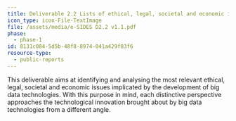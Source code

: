 ```yaml
---
title: Deliverable 2.2 Lists of ethical, legal, societal and economic issues of big data technologies
icon_type: icon-File-TextImage
file: /assets/media/e-SIDES D2.2 v1.1.pdf
phase:
  - phase-1
id: 8131c084-5d5b-48f8-8974-041a429f83f6
resource-type:
  - public-reports
---
```

<p>This deliverable aims at identifying and analysing the most relevant ethical, legal, societal and economic issues implicated by the development of big data technologies. With this purpose in mind, each distinctive perspective approaches the technological innovation brought about by big data technologies from a different angle.
</p>
